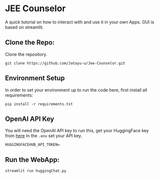 # JEE Counselor
A quick tutorial on how to interact with  and use it in your own Apps. GUI is based on streamlit. 


## Clone the Repo:
Clone the repository. 
```shell
git clone https://github.com/Jatayu-u/Jee-Counselor.git
```

## Environment Setup
In order to set your environment up to run the code here, first install all requirements:

```shell
pip install -r requirements.txt
```

## OpenAI API Key 

You will need the OpenAI API key to run this, get your HuggingFace key from [here](https://huggingface.co/settings/tokens)
In the `.env` set your API key. 

```shell
HUGGINGFACEHUB_API_TOKEN=
```

## Run the WebApp:

```shell
streamlit run huggingChat.py
```
